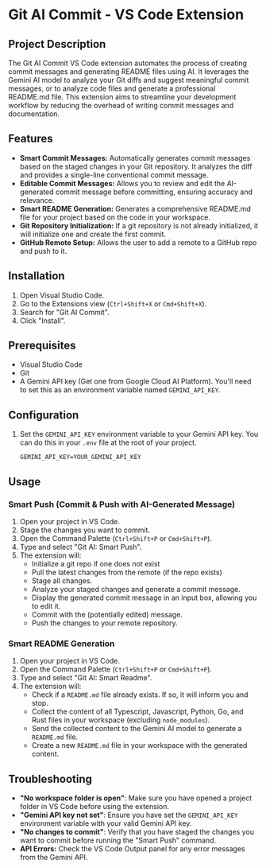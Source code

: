 # Git AI Commit - VS Code Extension

## Project Description

The Git AI Commit VS Code extension automates the process of creating commit messages and generating README files using AI. It leverages the Gemini AI model to analyze your Git diffs and suggest meaningful commit messages, or to analyze code files and generate a professional README.md file. This extension aims to streamline your development workflow by reducing the overhead of writing commit messages and documentation.

## Features

- **Smart Commit Messages:** Automatically generates commit messages based on the staged changes in your Git repository. It analyzes the diff and provides a single-line conventional commit message.
- **Editable Commit Messages:** Allows you to review and edit the AI-generated commit message before committing, ensuring accuracy and relevance.
- **Smart README Generation:** Generates a comprehensive README.md file for your project based on the code in your workspace.
- **Git Repository Initialization:** If a git repository is not already initialized, it will initialize one and create the first commit.
- **GitHub Remote Setup:** Allows the user to add a remote to a GitHub repo and push to it.

## Installation

1.  Open Visual Studio Code.
2.  Go to the Extensions view (`Ctrl+Shift+X` or `Cmd+Shift+X`).
3.  Search for "Git AI Commit".
4.  Click "Install".

## Prerequisites

- Visual Studio Code
- Git
- A Gemini API key (Get one from Google Cloud AI Platform). You'll need to set this as an environment variable named `GEMINI_API_KEY`.

## Configuration

1.  Set the `GEMINI_API_KEY` environment variable to your Gemini API key. You can do this in your `.env` file at the root of your project.

    ```
    GEMINI_API_KEY=YOUR_GEMINI_API_KEY
    ```

## Usage

### Smart Push (Commit & Push with AI-Generated Message)

1.  Open your project in VS Code.
2.  Stage the changes you want to commit.
3.  Open the Command Palette (`Ctrl+Shift+P` or `Cmd+Shift+P`).
4.  Type and select "Git AI: Smart Push".
5.  The extension will:
    - Initialize a git repo if one does not exist
    - Pull the latest changes from the remote (if the repo exists)
    - Stage all changes.
    - Analyze your staged changes and generate a commit message.
    - Display the generated commit message in an input box, allowing you to edit it.
    - Commit with the (potentially edited) message.
    - Push the changes to your remote repository.

### Smart README Generation

1.  Open your project in VS Code.
2.  Open the Command Palette (`Ctrl+Shift+P` or `Cmd+Shift+P`).
3.  Type and select "Git AI: Smart Readme".
4.  The extension will:
    - Check if a `README.md` file already exists. If so, it will inform you and stop.
    - Collect the content of all Typescript, Javascript, Python, Go, and Rust files in your workspace (excluding `node_modules`).
    - Send the collected content to the Gemini AI model to generate a `README.md` file.
    - Create a new `README.md` file in your workspace with the generated content.

## Troubleshooting

- **"No workspace folder is open"**: Make sure you have opened a project folder in VS Code before using the extension.
- **"Gemini API key not set"**: Ensure you have set the `GEMINI_API_KEY` environment variable with your valid Gemini API key.
- **"No changes to commit"**: Verify that you have staged the changes you want to commit before running the "Smart Push" command.
- **API Errors:** Check the VS Code Output panel for any error messages from the Gemini API.
